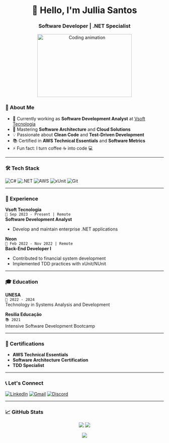 <h1 align="center">👋 Hello, I'm Jullia Santos</h1>
<h3 align="center">Software Developer | .NET Specialist</h3>

<p align="center">
  <img src="https://media.giphy.com/media/L1R1tvI9svkIWwpVYr/giphy.gif" width="300" height="200" alt="Coding animation">
</p>


### 🚀 About Me
- 🔭 Currently working as **Software Development Analyst** at [Vsoft Tecnologia](https://www.vsoft.com.br/)
- 🌱 Mastering **Software Architecture** and **Cloud Solutions**
- 💡 Passionate about **Clean Code** and **Test-Driven Development**
- 📚 Certified in **AWS Technical Essentials** and **Software Metrics**
- ⚡ Fun fact: I turn coffee ☕ into code 💻

---

### 🛠 Tech Stack
<p align="center">
  
![C#](https://img.shields.io/badge/C%23-239120?style=for-the-badge&logo=c-sharp&logoColor=white)
![.NET](https://img.shields.io/badge/.NET-512BD4?style=for-the-badge&logo=dotnet&logoColor=white)
![AWS](https://img.shields.io/badge/AWS-%23FF9900.svg?style=for-the-badge&logo=amazon-aws&logoColor=white)
![xUnit](https://img.shields.io/badge/xUnit-100000?style=for-the-badge&logo=xunit&logoColor=white)
![Git](https://img.shields.io/badge/GIT-E44C30?style=for-the-badge&logo=git&logoColor=white)

</p>

---

### 💼 Experience
**Vsoft Tecnologia**  
`📅 Sep 2023 - Present | Remote`  
**Software Development Analyst**  
- Develop and maintain enterprise .NET applications  

**Neon**  
`📅 Feb 2022 - Nov 2022 | Remote`  
**Back-End Developer I**  
- Contributed to financial system development  
- Implemented TDD practices with xUnit/NUnit  

---

### 🎓 Education

**UNESA**  
`📖 2022 - 2024`  
Technology in Systems Analysis and Development  

**Resilia Educação**  
`📚 2021`  
Intensive Software Development Bootcamp  

---

### 📜 Certifications

- **AWS Technical Essentials**  
- **Software Architecture Certification**  
- **TDD Specialist**  

---

### 📞 Let's Connect

[![LinkedIn](https://img.shields.io/badge/LinkedIn-0077B5?style=for-the-badge&logo=linkedin&logoColor=white)](https://www.linkedin.com/in/julia-ap-s-soares/)
[![Gmail](https://img.shields.io/badge/Gmail-D14836?style=for-the-badge&logo=gmail&logoColor=white)](mailto:ssap.julia@gmail.com)
[![Discord](https://img.shields.io/badge/Discord-5865F2?style=for-the-badge&logo=discord&logoColor=white)](https://discord.gg/cyd9xdTy)

---

### 📈 GitHub Stats
<p align="center">
  <img src="https://github-readme-stats.vercel.app/api?username=JuliaSSoares&show_icons=true&theme=radical">
  <img src="https://github-readme-stats.vercel.app/api/top-langs/?username=JuliaSSoares&layout=compact&theme=radical">
</p>

<p align="center">
  <img src="https://github.com/JuliaSSoares/JuliaSSoares/blob/output/github-contribution-grid-snake.svg">
</p>
